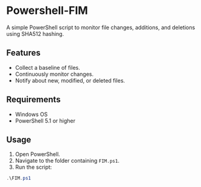 # Powershell-FIM

A simple PowerShell script to monitor file changes, additions, and deletions using SHA512 hashing.

## Features
- Collect a baseline of files.
- Continuously monitor changes.
- Notify about new, modified, or deleted files.

## Requirements
- Windows OS
- PowerShell 5.1 or higher

## Usage

1. Open PowerShell.
2. Navigate to the folder containing `FIM.ps1`.
3. Run the script:
```powershell
.\FIM.ps1
